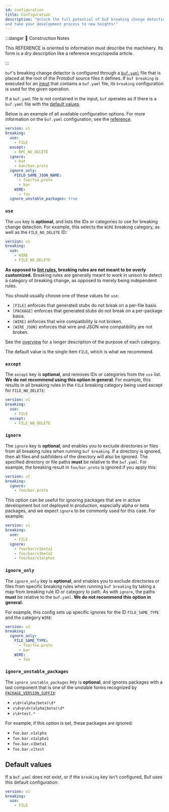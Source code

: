 ```yaml
---
id: configuration
title: Configuration
description: "Unlock the full potential of buf breaking change detection with this easy-to-follow configuration guide
and take your development process to new heights!"
---
```


:::danger 🚧 Construction Notes

This REFERENCE is oriented to information must describe the machinery. Its form is a dry description like a reference
encyclopedia article.

:::

`buf`'s breaking change detector is configured through a
[`buf.yaml`](../configuration/v1/buf-yaml.md) file that is placed at the root of
the Protobuf source files it defines. If `buf breaking` is executed for an
[input](../reference/inputs.md) that contains a `buf.yaml` file, its `breaking`
configuration is used for the given operation.

If a `buf.yaml` file is not contained in the input, `buf` operates as if there
is a `buf.yaml` file with the [default values](#default-values).

Below is an example of all available configuration options. For more information
on the `buf.yaml` configuration, see the
[reference](../configuration/v1/buf-yaml.md).

```yaml title="buf.yaml"
version: v1
breaking:
  use:
    - FILE
  except:
    - RPC_NO_DELETE
  ignore:
    - bat
    - ban/ban.proto
  ignore_only:
    FIELD_SAME_JSON_NAME:
      - foo/foo.proto
      - bar
    WIRE:
      - foo
  ignore_unstable_packages: true
```

### `use`

The `use` key is **optional**, and lists the IDs or categories to use for
breaking change detection. For example, this selects the `WIRE` breaking
category, as well as the `FILE_NO_DELETE` ID:

```yaml title="buf.yaml"
version: v1
breaking:
  use:
    - WIRE
    - FILE_NO_DELETE
```

**As opposed to [lint rules](../lint/rules.md), breaking rules are not meant to
be overly customized.** Breaking rules are generally meant to work in unison to
detect a category of breaking change, as opposed to merely being independent
rules.

You should usually choose one of these values for `use`:

- `[FILE]` enforces that generated stubs do not break on a per-file basis.
- `[PACKAGE]` enforces that generated stubs do not break on a per-package basis.
- `[WIRE]` enforces that wire compatibility is not broken.
- `[WIRE_JSON]` enforces that wire and JSON wire compatibility are not broken.

See the [overview](overview.md) for a longer description of the purpose of each
category.

The default value is the single item `FILE`, which is what we recommend.

### `except`

The `except` key is **optional**, and removes IDs or categories from the `use`
list. **We do not recommend using this option in general**. For example, this
results in all breaking rules in the `FILE` breaking category being used except
for `FILE_NO_DELETE`:

```yaml title="buf.yaml"
version: v1
breaking:
  use:
    - FILE
  except:
    - FILE_NO_DELETE
```

### `ignore`

The `ignore` key is **optional**, and enables you to exclude directories or
files from all breaking rules when running `buf breaking`. If a directory is ignored,
then all files and subfolders of the directory will also be ignored. The specified
directory or file paths **must** be relative to the `buf.yaml`. For example, the
breaking result in `foo/bar.proto` is ignored if you apply this:

```yaml title="buf.yaml"
version: v1
breaking:
  ignore:
    - foo/bar.proto
```

This option can be useful for ignoring packages that are in active development
but not deployed in production, especially alpha or beta packages, and we expect
`ignore` to be commonly used for this case. For example:

```yaml title="buf.yaml"
version: v1
breaking:
  use:
    - FILE
  ignore:
    - foo/bar/v1beta1
    - foo/bar/v1beta2
    - foo/baz/v1alpha1
```

### `ignore_only`

The `ignore_only` key is **optional**, and enables you to exclude directories or
files from specific breaking rules when running `buf breaking` by taking a map
from breaking rule ID or category to path. As with `ignore`, the paths **must**
be relative to the `buf.yaml`. **We do not recommend this option in general.**

For example, this config sets up specific ignores for the ID `FILE_SAME_TYPE`
and the category `WIRE`:

```yaml title="buf.yaml"
version: v1
breaking:
  ignore_only:
    FILE_SAME_TYPE:
      - foo/foo.proto
      - bar
    WIRE:
      - foo
```

### `ignore_unstable_packages`

The `ignore_unstable_packages` key is **optional**, and ignores packages with a
last component that is one of the unstable forms recognized by
[`PACKAGE_VERSION_SUFFIX`](../lint/rules.md#package_version_suffix):

- `v\d+(alpha|beta)\d*`
- `v\d+p\d+(alpha|beta)\d*`
- `v\d+test.*`

For example, if this option is set, these packages are ignored:

- `foo.bar.v1alpha`
- `foo.bar.v1alpha1`
- `foo.bar.v1beta1`
- `foo.bar.v1test`

## Default values

If a `buf.yaml` does not exist, or if the `breaking` key isn't configured, Buf
uses this default configuration:

```yaml title="buf.yaml"
version: v1
breaking:
  use:
    - FILE
```
